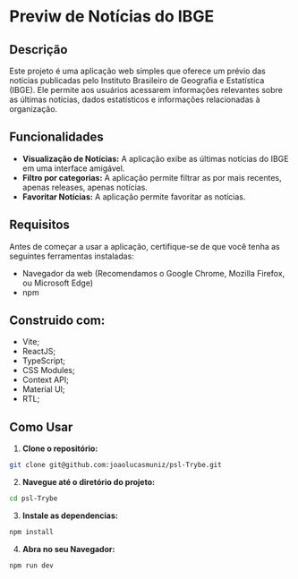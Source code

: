 # Previw de Notícias do IBGE

## Descrição

Este projeto é uma aplicação web simples que oferece um prévio das notícias publicadas pelo Instituto Brasileiro de Geografia e Estatística (IBGE). Ele permite aos usuários acessarem informações relevantes sobre as últimas notícias, dados estatísticos e informações relacionadas à organização.

## Funcionalidades
- **Visualização de Notícias:** A aplicação exibe as últimas notícias do IBGE em uma interface amigável.
- **Filtro por categorias:** A aplicação permite filtrar as por mais recentes, apenas releases, apenas notícias.
- **Favoritar Notícias:** A aplicação permite favoritar as notícias.

## Requisitos

Antes de começar a usar a aplicação, certifique-se de que você tenha as seguintes ferramentas instaladas:

- Navegador da web (Recomendamos o Google Chrome, Mozilla Firefox, ou Microsoft Edge)
- npm

## Construido com:

- Vite;
- ReactJS;
- TypeScript;
- CSS Modules;
- Context API;
- Material UI;
- RTL;


## Como Usar

1. **Clone o repositório:**
```bash
git clone git@github.com:joaolucasmuniz/psl-Trybe.git
```
2.  **Navegue até o diretório do projeto:**
``` bash
cd psl-Trybe
```
3. **Instale as dependencias:**
``` bash
npm install
```
4. **Abra no seu Navegador:**
``` bash
npm run dev 
```
